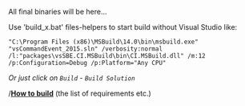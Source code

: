 All final binaries will be here...

Use 'build_x.bat' files-helpers to start build without Visual Studio like:

```
"C:\Program Files (x86)\MSBuild\14.0\bin\msbuild.exe" "vsCommandEvent_2015.sln" /verbosity:normal /l:"packages\vsSBE.CI.MSBuild\bin\CI.MSBuild.dll" /m:12 /p:Configuration=Debug /p:Platform="Any CPU"
```

*Or just click on `Build` - `Build Solution`*

/**[How to build](http://vsce.r-eg.net/doc/Dev/How%20to%20build/)** (the list of requirements etc.)